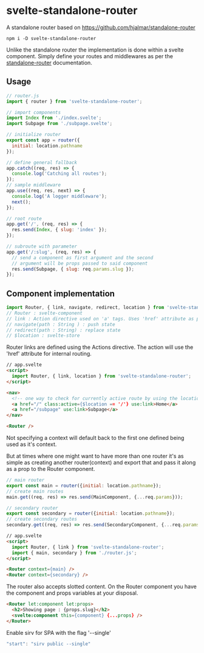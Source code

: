 # svelte-standalone-router
A standalone router based on https://github.com/hjalmar/standalone-router

```
npm i -D svelte-standalone-router
```

Unlike the standalone router the implementation is done within a svelte component. Simply define your routes and middlewares as per the [standalone-router](https://github.com/hjalmar/standalone-router) documentation.

## Usage
```js
// router.js
import { router } from 'svelte-standalone-router';

// import components
import Index from './index.svelte';
import Subpage from './subpage.svelte';

// initialize router 
export const app = router({
  initial: location.pathname
});

// define general fallback
app.catch((req, res) => {
  console.log('Catching all routes');
});
// sample middleware
app.use((req, res, next) => {
  console.log('A logger middleware');
  next();
});

// root route
app.get('/', (req, res) => {
  res.send(Index, { slug: 'index' });
});

// subroute with parameter
app.get('/:slug', (req, res) => {
  // send a component as first argument and the second 
  // argument will be props passed to said component
  res.send(Subpage, { slug: req.params.slug });
});
```

## Component implementation
```js
import Router, { link, navigate, redirect, location } from 'svelte-standalone-router';
// Router : svelte-component
// link : Action directive used on 'a' tags. Uses 'href' attribute as path
// navigate(path : String ) : push state 
// redirect(path : String) : replace state
// $location : svelte-store
```

Router links are defined using the Actions directive. The action will use the 'href' attribute for internal routing.
```html
// app.svelte
<script>
  import Router, { link, location } from 'svelte-standalone-router';
</script>

<nav>
  <!-- one way to check for currently active route by using the location store -->
  <a href="/" class:active={$location == '/'} use:link>Home</a>
  <a href="/subpage" use:link>Subpage</a>
</nav>

<Router />
```

Not specifying a context will default back to the first one defined being used as it's context.

But at times where one might want to have more than one router it's as simple as creating another router(context) and export that and pass it along as a prop to the Router component.

```js
// main router
export const main = router({initial: location.pathname});
// create main routes
main.get((req, res) => res.send(MainComponent, {...req.params}));

// secondary router
export const secondary = router({initial: location.pathname});
// create secondary routes
secondary.get((req, res) => res.send(SecondaryComponent, {...req.params}));
```


```html
// app.svelte
<script>
  import Router, { link } from 'svelte-standalone-router';
  import { main, secondary } from './router.js';
</script>

<Router context={main} />
<Router context={secondary} />
```

The router also accepts slotted content. On the Router component you have the component and props variables at your disposal.

```html 
<Router let:component let:props>
  <h2>Showing page : {props.slug}</h2>
  <svelte:component this={component} {...props} />
</Router>
```

Enable sirv for SPA with the flag '--single'
```js
"start": "sirv public --single"
```